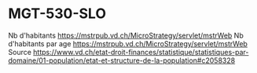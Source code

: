 # MGT-530-SLO

Nb d'habitants https://mstrpub.vd.ch/MicroStrategy/servlet/mstrWeb 
Nb d'habitants par age https://mstrpub.vd.ch/MicroStrategy/servlet/mstrWeb
Source https://www.vd.ch/etat-droit-finances/statistique/statistiques-par-domaine/01-population/etat-et-structure-de-la-population#c2058328
